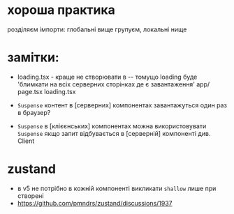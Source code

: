 # хороша практика
розділяєм імпорти: глобальні вище групуєм, локальні нище

# замітки:
- loading.tsx - краще не створювати в -- томущо loading буде 'блимкати на всіх серверних сторінках де є завантаження'
app/ 
   page.tsx
   loading.tsx

- `Suspense` контент в [серверних] компонентах завантажуться один раз в браузер?
- `Suspense` в [клієєнських] компонентах можна використовувати `Suspense` якщо запит відбувається в [серверній] компоненті див. Client

# zustand
- в v5 не потрібно в кожній компоненті викликати `shallow` лише при створені
- https://github.com/pmndrs/zustand/discussions/1937

